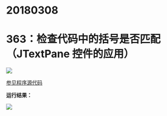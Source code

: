 # 20180308

# 363：检查代码中的括号是否匹配（JTextPane 控件的应用）

<img src="http://image.renkaigis.com/keepcoding/2018030801.png">

<a href="https://github.com/renkaigis/KeepCoding/tree/master/2018/03/08" target="_blank">参见程序源代码</a>

**运行结果：**

<img src="http://image.renkaigis.com/keepcoding/2018030802.png">